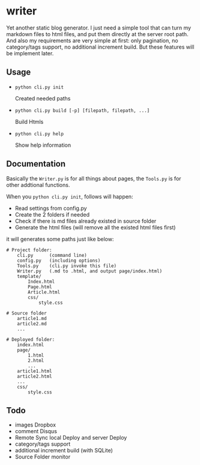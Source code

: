 # writer

Yet another static blog generator. I just need a simple tool that can turn my markdown files to html files, and put them directly at the server root path. And also my requirements are very simple at first: only pagination, no category/tags support, no additional increment build. But these features will be implement later.

## Usage

-   `python cli.py init`

    Created needed paths

-   `python cli.py build [-p] [filepath, filepath, ...]`

    Build Htmls

-   `python cli.py help`

    Show help information

## Documentation

Basically the `Writer.py` is for all things about pages, the `Tools.py` is for other addtional functions.

When you `python cli.py init`, follows will happen:

-   Read settings from config.py
-   Create the 2 folders if needed
-   Check if there is md files already existed in source folder
-   Generate the html files (will remove all the existed html files first)

it will generates some paths just like below:

```
# Project folder:
    cli.py      (command line)
    config.py   (including options)
    Tools.py    (cli.py invoke this file)
    Writer.py   (.md to .html, and output page/index.html)
    template/
        Index.html
        Page.html
        Article.html
        css/
            style.css

# Source folder
    article1.md
    article2.md
    ...

# Deployed folder:
    index.html
    page/
        1.html
        2.html
        ...
    article1.html
    article2.html
    ...
    css/
        style.css
```


## Todo

-   images Dropbox
-   comment Disqus
-   Remote Sync local Deploy and server Deploy
-   category/tags support
-   additional increment build (with SQLite)
-   Source Folder monitor
